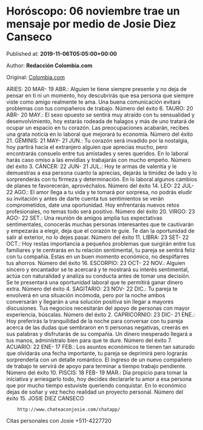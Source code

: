 
# Horóscopo: 06 noviembre trae un mensaje por medio de Josie Diez Canseco

Published at: **2019-11-06T05:05:00+00:00**

Author: **Redacción Colombia.com**

Original: [Colombia.com](https://www.colombia.com/vida-y-estilo/esoterismo/horoscopo-06-noviembre-trae-un-mensaje-por-medio-de-josie-diez-canseco-246615)

ARIES: 20 MAR- 19 ABR.: Alguien te tiene siempre presente y no deja de pensar en ti ni un momento, hoy descubrirás que esa persona que siempre viste como amigo realmente te ama. Una buena comunicación evitará problemas con tus compañeros de trabajo. Número del éxito 6.
TAURO: 20 ABR- 20 MAY.: El sexo opuesto se sentirá muy atraído con tu sensualidad y desenvolvimiento, hoy estarás rodeada de halagos y más de uno tratará de ocupar un espacio en tu corazón. Las preocupaciones acabarán, recibes una grata noticia en lo laboral que mejorará tu economía. Número del éxito 21.
GÉMINIS: 21 MAY- 21 JUN.: Tu corazón será invadido por la nostalgia, hoy partirá hacia el extranjero alguien que aprecias mucho, pero encontrarás consuelo entre tus amistades y seres queridos. En lo laboral harás caso omiso a las envidias y trabajarás con mucho empeño. Número del éxito 3.
CÁNCER: 22 JUN- 21 JUL.: Hoy te armas de valentía y le demuestras a esa persona cuanto la aprecias, dejarás la timidez de lado y lo sorprenderás con tu firmeza y determinación. En lo laboral algunos cambios de planes te favorecerán, aprovéchalos. Número del éxito 14.
LEO: 22 JUL- 22 AGO.: El amor llega a tu vida y te tomará por sorpresa, no podrás eludir su invitación y antes de darte cuenta tus sentimientos se verán comprometidos, date una oportunidad. Hoy enfrentarás nuevos retos profesionales, no temas todo será positivo. Número del éxito 20.
VIRGO: 23 AGO- 22 SET.: Una reunión de amigos amplia tus expectativas sentimentales, conocerás muchas personas interesantes que te cautivarán y empezarás a elegir, deja que el corazón te guie. Te dan la oportunidad de salir al exterior, no lo dejes pasar. Número del éxito 11.
LIBRA: 23 SET- 22 OCT.: Hoy restas importancia a pequeños problemas que surgirán entre tus familiares y te centrarás en tu relación sentimental, tu pareja se sentirá feliz con tu compañía. Estas en un buen momento económico, no despilfarres tus ahorros. Número del éxito 16.
ESCORPIO: 23 OCT- 22 NOV.: Alguien sincero y encantador se te acercará y te mostrará su interés sentimental, actúa con naturalidad y analiza su conducta antes de tomar una decisión. Se te presentará una oportunidad laboral que te permitirá ganar dinero extra. Número del éxito 4.
SAGITARIO: 23 NOV- 22 DIC.: Tu pareja te envolverá en una situación incómoda, pero por la noche ambos conversarán y llegarán a una solución positiva sin llegar a mayores discusiones. Tus negocios necesitarán del apoyo de personas con mayor experiencia, búscalas. Número del éxito 2.
CAPRICORNIO: 23 DIC- 21 ENE.: Hoy preferirás la tranquilidad de la noche para conversar con tu pareja acerca de las dudas que sembraron en ti personas negativas, creerás en sus palabras y disfrutarás de su compañía. Un dinero inesperado llegará a tus manos, adminístralo bien para que te dure. Número del éxito 7.
ACUARIO: 22 ENE- 17 FEB.: Los asuntos económicos te tienen tan saturado que olvidarás una fecha importante, tu pareja se deprimirá pero lograrás sorprenderla con un detalle romántico. El ingreso de un nuevo compañero de trabajo te servirá de apoyo para terminar a tiempo trabajo pendiente. Número del éxito 10.
PISCIS: 18 FEB- 19 MAR.: Día propicio para tomar la iniciativa y arriesgarlo todo, hoy decides declararle tu amor a esa persona que por mucho tiempo estuviste queriendo conquistar. En lo económico dejas de soñar y vez hecho realidad un proyecto personal. Número del éxito 15.
JOSIE DIEZ CANSECO

        http://www.chateaconjosie.com/chatapp/
      
Citas personales con Josie +511-4227720
